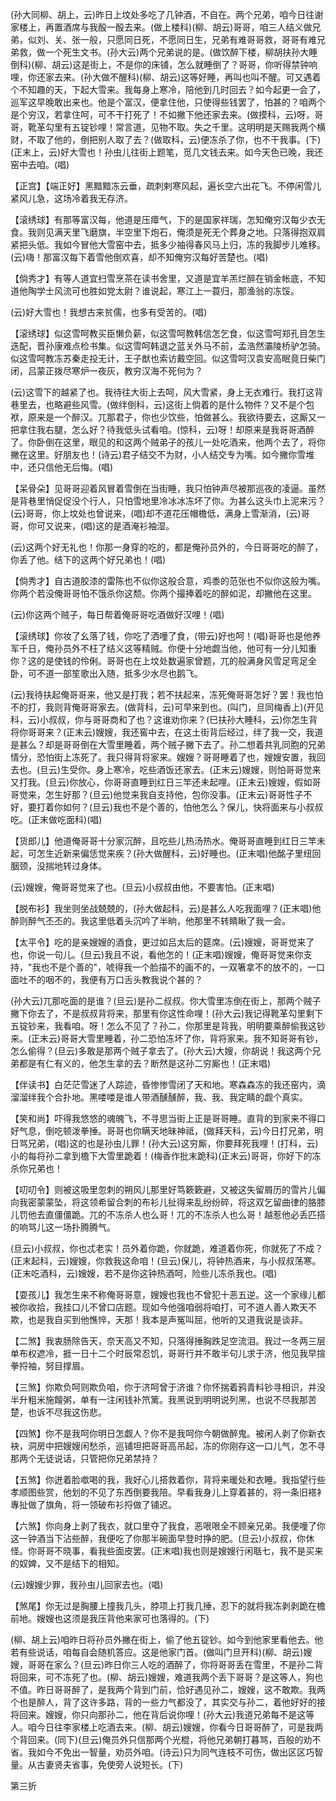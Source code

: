 <!-- { "loadSidebar": true } -->
(孙大同柳、胡上，云)昨日上坟处多吃了几钟酒，不自在。两个兄弟，咱今日往谢家楼上，再置酒席与我酘一酘去来。(做上楼科)(柳、胡云)哥哥，咱三人结义做兄弟，似刘、关、张一般，只愿同日死，不愿同日生，兄弟有难哥哥救，哥哥有难兄弟救，做一个死生文书。(孙大云)两个兄弟说的是。(做饮醉下楼，柳胡扶孙大睡倒科)(柳、胡云)这是街上，不是你的床铺，怎么就睡倒了？哥哥，你听得禁钟响哩，你还家去来。(孙大做不醒科)(柳、胡云)这等好睡，再叫也叫不醒。可又遇着个不知趣的天，下起大雪来。我每身上寒冷，陪他到几时回去？如今起更一会了，巡军这早晚敢出来也。他是个富汉，便拿住他，只使得些钱罢了，怕甚的？咱两个是个穷汉，若拿住呵，可不干打死了！不如撇下他还家去来。(做摸科，云)呀，哥哥，靴革勾里有五锭钞哩！常言道，见物不取。失之千里。这明明是天赐我两个横财，不取了他的，倒把别人取了去？(做取科，云)便冻杀了你，也不干我事。(下)(正末上，云)好大雪也！孙虫儿往街上题笔，觅几文钱去来。如今天色已晚，我还窑中去咱。(唱)

【正宫】【端正好】黑黯黯冻云垂，疏刺剌寒风起，遍长空六出花飞。不停闲雪儿紧风儿急，这场冷着我无存济。

【滚绣球】有那等富汉每，他道是压瘴气，下的是国家祥瑞，怎知俺穷汉每少衣无食。我则见满天里飞磨旗，半空里下炮石，俺须是死无个葬身之地。只落得抱双肩紧把头低。我如今冒他大雪窑中去，抵多少袖得春风马上归，冻的我脚步儿难移。(云)嗨！那富汉每下着雪他倒欢喜，却不知俺穷汉每好苦楚也。(唱)

【倘秀才】有等人道宜扫雪烹茶在读书舍里，又道是宜羊羔烂醉在销金帐底，不知道他陶学士风流可也胜如党太尉？谁说起，寒江上一蓑归，那渔翁的冻馁。

(云)好大雪也！我想古来贫儒，也多有受苦的。(唱)

【滚绣球】似这雪呵教买臣懒负薪，似这雪呵教韩信怎乞食，似这雪呵郑孔目怎生迭配，晋孙康难点检书集。似这雪呵韩退之蓝关外马不前，孟浩然灞陵桥驴怎骑。似这雪呵教冻苏秦走投无计，王子猷也索访戴空回。似这雪呵汉袁安高眠竟日柴门闭，吕蒙正拨尽寒炉一夜灰，教穷汉海不死何为？

(云)这雪下的越紧了也。我待往大街上去呵，风大雪紧，身上无衣难行。我打这背巷里去，也略避些风雪。(做绊倒科，云)这街上倘着的是什么物件？又不是个包袱，原来是一个醉汉。兀那君子，你也少饮些，怕做甚么。我欲待要去，这厮又一把拿住我右腿，怎么好？待我低头试看咱。(惊科，云)呀！却原来是我哥哥酒醉了。你卧倒在这里，眼见的和这两个贼弟子的孩儿一处吃酒来，他两个去了，将你撇在这里。好朋友也！(诗云)君子结交不为财，小人结交专为嘴。如今撇你雪堆中，还只信他无后悔。(唱)

【呆骨朵】见哥哥迎着风冒着雪倒在当街睡，我只怕钟声尽被那巡夜的凌逼。虽然是背巷里悄促促没个行人，只怕雪地里冷冰冰冻坏了你。为甚么这头巾上泥来污？(云)哥哥，你上坟处也曾说来，(唱)却不道花压帽檐低，满身上雪渐消，(云)哥哥，你可又说来，(唱)这的是酒淹衫袖湿。

(云)这两个好无礼也！你那一身穿的吃的，都是俺孙员外的，今日哥哥吃的醉了，你丢了他。结下的这两个好兄弟也！(唱)

【倘秀才】自古道胶漆的雷陈也不似你这般合意，鸡黍的范张也不似你这般为嘴。你两个若没俺哥哥怕不饿杀你这颓。你两个撮捧着吃的醉如泥，却撇他在这里。

(云)你这两个贼子，每日帮着俺哥哥吃酒做好汉哩！(唱)

【滚绣球】你妆了幺落了钱，你吃了洒噇了食，(带云)好也呵！(唱)哥哥也是他养军千日，俺孙员外不枉了结义这等精贼。你便十分地觑当他，他可有一分儿知重你？这的是使钱的伶俐。哥哥也在上坟处数遍家曾题，兀的般满身风雪足弯足全卧，可不道一部笙歌出入随，抵多少水尽也鹅飞。

(云)我待扶起俺哥哥来，他又是打我；若不扶起来，冻死俺哥哥怎好？罢！我也怕不的打，我则背俺哥哥家去。(做背科，云)可早来到也。(叫门，旦同梅香上)(开见科，云)小叔叔，你与哥哥商和了也？这谁劝你来？(巳扶孙大睡科，云)你怎生背将你哥哥来？(正末云)嫂嫂，我还窖中去，在这土街背后经过，绊了我一交，我道是甚么？却是哥哥倒在大雪里睡着，两个贼子撇下去了。孙二想着共乳同胞的兄弟情分，恐怕街上冻死了。我只得背将家来。嫂嫂？哥哥睡着了也，嫂嫂安置，我回去也。(旦云)生受你。身上寒冷，吃些酒饭还家去。(正末云)嫂嫂，则怕哥哥觉来又打我。(旦云)你放心，你哥哥直睡到红日三竿还未起哩。(正末云)嫂嫂，假如哥哥觉来，怎生好那？(旦云)他觉来我自支持他，包你没事。(正末云)哥哥性子不好，要打着你如何？(旦云)我也不是个善的，怕他怎么？保儿，快将面来与小叔叔吃。(正末做吃面科)(唱)

【货郎儿】他道俺哥哥十分家沉醉，且吃些儿热汤热水。俺哥哥直睡到红日三竿未起，可怎生近新来偏恁觉来疾？(孙大做醒科，云)好睡也。(正末唱)他酩子里纽回胭颈，没揣地转过身体。

(云)嫂嫂，俺哥哥觉来了也。(旦云)小叔叔由他，不要害怕。(正末唱)

【脱布衫】我坐则坐战兢兢的，(孙大做起科，云)是甚么人吃我面哩？(正末唱)他醉则醉气丕丕的。我这里低着头沉吟了半晌，他那里不转睛瞅了我一会。

【太平令】吃的是亲嫂嫂的酒食，更过如吕太后的筵席。(云)嫂嫂，哥哥觉来了也，你说一句儿。(旦云)我且不说，看他怎的！(正末唱)嫂嫂，俺哥哥觉来你支持，"我也不是个善的"，唬得我一个脸描不的画不的，一双箸拿不的放不的，一口面吐不的咽不的，我便有万口舌头教我说个甚的？

(孙大云)兀那吃面的是谁？(旦云)是孙二叔叔。你大雪里冻倒在街上，那两个贼子撇下你去了，不是叔叔背将来，那里有你这性命哩！(孙大云)我记得靴革勾里剩下五锭钞来，我看咱。呀！怎么不见了？孙二，你那里是背我，明明要乘醉偷我这钞来。(正末云)哥哥大雪里睡着，孙二恐怕冻坏了你，背将家来。我不知哥哥有钞，怎么偷得？(旦云)多敢是那两个贼子拿去了。(孙大云)大嫂，你胡说！我这两个兄弟都是有仁有义的，他怎生拿的去？断然是这孙二穷厮也！(正末唱)

【伴读书】白茫茫雪迷了人踪迹，昏惨惨雪闭了天和地。寒森森冻的我还窑内，滴溜溜绊我个合扑地。黑喽喽是谁人带酒醺醺醉，我、我、我定睛的觑个真实。

【笑和尚】吓得我悠悠的魂魄飞，不寻思当街上正是哥哥睡。直背的到家来不得口好气息，倒吃顿泼拳捶。哥哥也你瞒天地昧神祗，(做拜天科，云)今日打兄弟，明日骂兄弟，(唱)这的也是孙虫儿罪！(孙大云)这穷厮，你要拜死我哩！(打科，云)小的每将孙二拿到檐下大雪里跪着！(梅香作批末跪科)(正末云)哥哥，你好下的冻杀你兄弟也！

【叨叨令】则被这吸里忽刺的朔风儿那里好笃簌簌避，又被这失留屑历的雪片儿偏向我密蒙蒙坠，将这领希留合刺的布衫儿扯得来乱纷纷碎，将这双乞留曲律的胳膝儿罚他去直僵僵跪。兀的不冻杀人也么哥！兀的不冻杀人也么哥！越惹他必丢匹搭的响骂儿这一场扑腾腾气。

(旦云)小叔叔，你也忒老实！员外着你跪，你就跪，难道着你死，你就死了不成？(正末起科，云)嫂嫂，你救我这命咱！(旦云)保儿，将钟热酒来，与小叔叔荡寒。(正末吃酒科，云)嫂嫂，若不是你这钟热酒呵，险些儿冻杀我也。(唱)

【耍孩儿】我怎生来不称俺哥哥意，嫂嫂也我也不曾犯十恶五逆。这一个家缘儿都被你收拾，我挂口儿不曾口店题。现如今他强咱弱将咱打，可不道人善人欺天不欺，也是我自买到他憔悴，天那！我本是声冤叫屈，他听的又道我说是谈非。

【二煞】我衷肠除告天，奈天高又不知，只落得捶胸跌足空流泪。我过一冬两三层单布权遮冷，捱一日十二个时辰常忍饥，哥哥行并不敢半句儿求于济，他见我早揎拳捋袖，努目撑眉。

【三煞】你欺负呵则欺负咱，你于济呵曾于济谁？你怀揣着鸦青料钞寻相识，并没半升粗米施饘粥，单有一注闲钱补笊篱。我黑说到明明说列黑，也说不尽我那苦楚，也诉不尽我这伤悲。

【四煞】你不是我呵你明日怎觑人？你不是我呵你今朝做醉鬼。被闲人剥了你新衣袂，洞房中把嫂嫂闲愁杀，巡铺坦把哥哥高吊起，冻的你刚存这一口儿气，怎不寻那两个无徒说话，只管把你兄弟禁持？

【五煞】你迸着脸噷喝的我，我好心儿搭救着你，背将来暖处和衣睡。我指望行些孝顺图些赏，他划的不见了东西倒要我陪。早看我身儿上穿着甚的，将一条旧褡衤專扯做了旗角，将一领破布衫捋做了铺迟。

【六煞】你向身上剥了我衣，就口里夺了我食，恶哏哏全不顾亲兄弟。我便噇了你这一钟酒当下沾些醉，我便吃了你那半碗面早登时挣的肥。(旦云)小叔叔，你休怪。你哥哥不晓事，看我些面皮罢。(正末唱)我也则是嫂嫂行闲聒七，我不是买来的奴婢，又不是结下的相知。

(云)嫂嫂少罪，我孙虫儿回家去也。(唱)

【煞尾】你无过是胸腰上撞我几头，脖项上打我几捶，忍下的就将我冻剥剥跪在檐前地。嫂嫂也这须是我压背他来家可也落得的。(下)

(柳、胡上云)咱昨日将孙员外撇在街上，偷了他五锭钞。如今到他家里看他去。他若有些说话，咱每自会随机答应。这是他家门首。(做叫门旦开科)(柳、胡云)嫂嫂，哥哥在家么？(旦云)昨日你三人吃的酒醉了，你将哥哥丢在雪里，不是孙二背将回来，可不冻死了也。(柳、胡云)嫂嫂，难道我两个丢下哥哥？是这等人，狗也不值。昨日哥哥醉了，是我两个背到门前，恰好遇见孙二，嫂嫂，这不敢欺。我两个也是醉人，背了这许多路，背的一些力气都没了，其实交与孙二，着他好好的接将回来。嫂嫂，你只向那孙二，他在背后说你哩！(孙大云)我道兄弟每不是这等人。咱今日往李家楼上吃酒去来。(柳、胡云)嫂嫂，你看今日哥哥醉了，可是我两个背回来。(同下)(旦云)俺员外只信那两个光棍，将他兄弟朝打暮骂，百般的劝不省。我如今不免出一智量，劝员外咱。(诗云)只为同气连枝不可伤，做出区区巧智量。从古妻贤夫省事，免使旁人说短长。(下)


第三折

